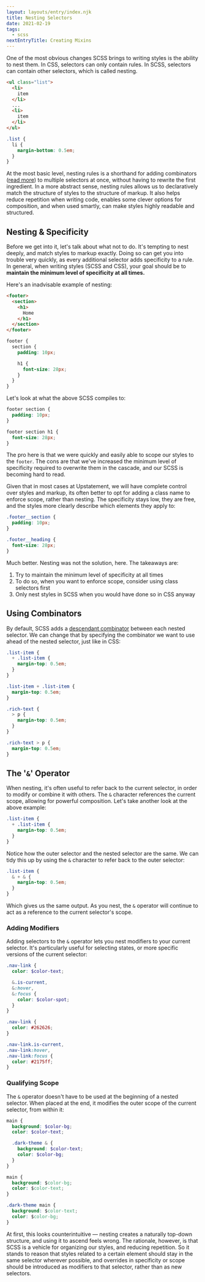 ```yaml
---
layout: layouts/entry/index.njk
title: Nesting Selectors
date: 2021-02-19
tags:
  - scss
nextEntryTitle: Creating Mixins
---
```


One of the most obvious changes SCSS brings to writing styles is the ability to nest them. In CSS, selectors can only contain rules. In SCSS, selectors can contain other selectors, which is called nesting.

<div class="two-up-code">

```html
<ul class="list">
  <li>
    item
  </li>
  ...
  <li>
    item
  </li>
</ul>
```

```scss
.list {
  li {
    margin-bottom: 0.5em;
  }
}
```

</div>

At the most basic level, nesting rules is a shorthand for adding combinators ([read more](/entries/what-is-css/#descendant-combinator%3A-%5Bspace%5D)) to multiple selectors at once, without having to rewrite the first ingredient. In a more abstract sense, nesting rules allows us to declaratively match the structure of styles to the structure of markup. It also helps reduce repetition when writing code, enables some clever options for composition, and when used smartly, can make styles highly readable and structured.

## Nesting & Specificity

Before we get into it, let's talk about what not to do. It's tempting to nest deeply, and match styles to markup exactly. Doing so can get you into trouble very quickly, as every additional selector adds specificity to a rule. In general, when writing styles (SCSS and CSS), your goal should be to **maintain the minimum level of specificity at all times.**

Here's an inadvisable example of nesting:

<div class="two-up-code">

```html
<footer>
  <section>
    <h1>
      Home
    </h1>
  </section>
</footer>
```

```scss
footer {
  section {
    padding: 10px;

    h1 {
      font-size: 28px;
    }
  }
}
```

</div>

Let's look at what the above SCSS compiles to:

```css
footer section {
  padding: 10px;
}

footer section h1 {
  font-size: 28px;
}
```

The pro here is that we were quickly and easily able to scope our styles to the `footer`. The cons are that we've increased the minimum level of specificity required to overwrite them in the cascade, and our SCSS is becoming hard to read.

Given that in most cases at Upstatement, we will have complete control over styles and markup, its often better to opt for adding a class name to enforce scope, rather than nesting. The specificity stays low, they are free, and the styles more clearly describe which elements they apply to:

```scss
.footer__section {
  padding: 10px;
}

.footer__heading {
  font-size: 28px;
}
```

Much better. Nesting was not the solution, here. The takeaways are:

1. Try to maintain the minimum level of specificity at all times
1. To do so, when you want to enforce scope, consider using class selectors first
1. Only nest styles in SCSS when you would have done so in CSS anyway

## Using Combinators

By default, SCSS adds a [descendant combinator](/entries/what-is-css/#descendant-combinator%3A-%5Bspace%5D) between each nested selector. We can change that by specifying the combinator we want to use ahead of the nested selector, just like in CSS:

<div class="two-up-code">

```scss
.list-item {
  + .list-item {
    margin-top: 0.5em;
  }
}
```

```css
.list-item + .list-item {
  margin-top: 0.5em;
}
```

</div>

<div class="two-up-code">

```scss
.rich-text {
  > p {
    margin-top: 0.5em;
  }
}
```

```css
.rich-text > p {
  margin-top: 0.5em;
}
```

</div>

## The '`&`' Operator

When nesting, it's often useful to refer back to the current selector, in order to modify or combine it with others. The `&` character references the current scope, allowing for powerful composition. Let's take another look at the above example:

```scss
.list-item {
  + .list-item {
    margin-top: 0.5em;
  }
}
```

Notice how the outer selector and the nested selector are the same. We can tidy this up by using the `&` character to refer back to the outer selector:

```scss
.list-item {
  & + & {
    margin-top: 0.5em;
  }
}
```

Which gives us the same output. As you nest, the `&` operator will continue to act as a reference to the current selector's scope.

### Adding Modifiers

Adding selectors to the `&` operator lets you nest modifiers to your current selector. It's particularly useful for selecting states, or more specific versions of the current selector:

<div class="two-up-code">

```scss
.nav-link {
  color: $color-text;

  &.is-current,
  &:hover,
  &:focus {
    color: $color-spot;
  }
}
```

```css
.nav-link {
  color: #262626;
}

.nav-link.is-current,
.nav-link:hover,
.nav-link:focus {
  color: #2175ff;
}
```

</div>

### Qualifying Scope

The `&` operator doesn't have to be used at the beginning of a nested selector. When placed at the end, it modifies the outer scope of the current selector, from within it:

<div class="two-up-code">

```scss
main {
  background: $color-bg;
  color: $color-text;

  .dark-theme & {
    background: $color-text;
    color: $color-bg;
  }
}
```

```css
main {
  background: $color-bg;
  color: $color-text;
}

.dark-theme main {
  background: $color-text;
  color: $color-bg;
}
```

</div>

At first, this looks counterintuitive &mdash; nesting creates a naturally top-down structure, and using it to ascend feels wrong. The rationale, however, is that SCSS is a vehicle for organizing our styles, and reducing repetition. So it stands to reason that styles related to a certain element should stay in the same selector wherever possible, and overrides in specificity or scope should be introduced as modifiers to that selector, rather than as new selectors.
